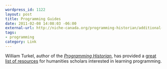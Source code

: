 ```yaml
--- 
wordpress_id: 1122
layout: post
title: Programming Guides
date: 2011-02-08 14:08:03 -06:00
external-url: http://niche-canada.org/programming-historian/additional-resources
tags:
- programming
category: Link
---
```

William Turkel, author of the <em><a href="http://niche-canada.org/programming-historian">Programming Historian</a></em>, has provided a <a href="http://niche-canada.org/programming-historian/additional-resources">great list of resources</a> for humanities scholars interested in learning programming.
